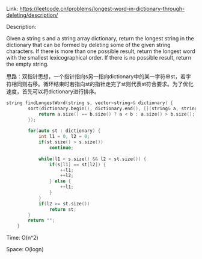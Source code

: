 Link: https://leetcode.cn/problems/longest-word-in-dictionary-through-deleting/description/

Description:

Given a string s and a string array dictionary, return the longest string in the dictionary that can be formed by deleting some of the given string characters. If there is more than one possible result, return the longest word with the smallest lexicographical order. If there is no possible result, return the empty string.

思路：双指针思想，一个指针指向s另一指向dictionary中的某一字符串st，若字符相同则右移。循环结束时若指向st的指针走完了st则代表st符合要求。为了优化速度，首先可以将dictionary进行排序。

```c++
string findLongestWord(string s, vector<string>& dictionary) {
        sort(dictionary.begin(), dictionary.end(), [](string& a, string& b) {
            return a.size() == b.size() ? a < b : a.size() > b.size();
        });
    
        for(auto st : dictionary) {
            int l1 = 0, l2 = 0;
            if(st.size() > s.size())
                continue;
            
            while(l1 < s.size() && l2 < st.size()) {
                if(s[l1] == st[l2]) {
                    ++l1;
                    ++l2;
                } else {
                    ++l1;
                }
            }
            if(l2 >= st.size()) 
                return st;
        }
        return "";
    }
```

Time: O(n^2)

Space: O(logn)
